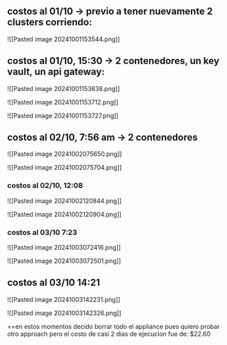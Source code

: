 
## costos al 01/10 -> previo a tener nuevamente 2 clusters corriendo:

![[Pasted image 20241001153544.png]]

## costos al 01/10, 15:30 -> 2 contenedores, un key vault, un api gateway:

![[Pasted image 20241001153638.png]]

![[Pasted image 20241001153712.png]]

![[Pasted image 20241001153727.png]]

## costos al 02/10, 7:56 am -> 2 contenedores

![[Pasted image 20241002075650.png]]

![[Pasted image 20241002075704.png]]


### costos al 02/10, 12:08

![[Pasted image 20241002120844.png]]

![[Pasted image 20241002120904.png]]

### costos al 03/10 7:23

![[Pasted image 20241003072416.png]]

![[Pasted image 20241003072501.png]]

## costos al 03/10 14:21

![[Pasted image 20241003142231.png]]

![[Pasted image 20241003142326.png]]

==en estos momentos decido borrar todo el appliance pues quiero probar otro approach pero el costo de casi 2 días de ejecucion fue de: $22.60

